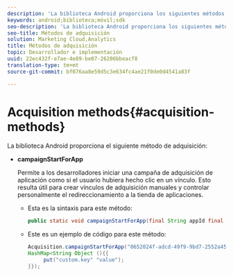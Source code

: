 ```yaml
---
description: 'La biblioteca Android proporciona los siguientes métodos de adquisición '
keywords: android;biblioteca;móvil;sdk
seo-description: 'La biblioteca Android proporciona los siguientes métodos de adquisición '
seo-title: Métodos de adquisición
solution: Marketing Cloud,Analytics
title: Métodos de adquisición
topic: Desarrollador e implementación
uuid: 22ec432f-e7ae-4e89-be07-26206bbeacf8
translation-type: tm+mt
source-git-commit: bf076aa8e59d5c3e634fc4ae21f0de0d4541a83f

---
```



# Acquisition methods{#acquisition-methods}

La biblioteca Android proporciona el siguiente método de adquisición:

* **campaignStartForApp**

   Permite a los desarrolladores iniciar una campaña de adquisición de aplicación como si el usuario hubiera hecho clic en un vínculo. Esto resulta útil para crear vínculos de adquisición manuales y controlar personalmente el redireccionamiento a la tienda de aplicaciones.

   * Esta es la sintaxis para este método:

      ```java
      public static void campaignStartForApp(final String appId final Map<String Object> data); 
      ```

   * Este es un ejemplo de código para este método:

      ```java
      Acquisition.campaignStartForApp("0652024f-adcd-49f9-9bd7-2552a4564d2f" new 
      HashMap<String Object (){{
           put("custom.key" "value");
      }}); 
      ```

